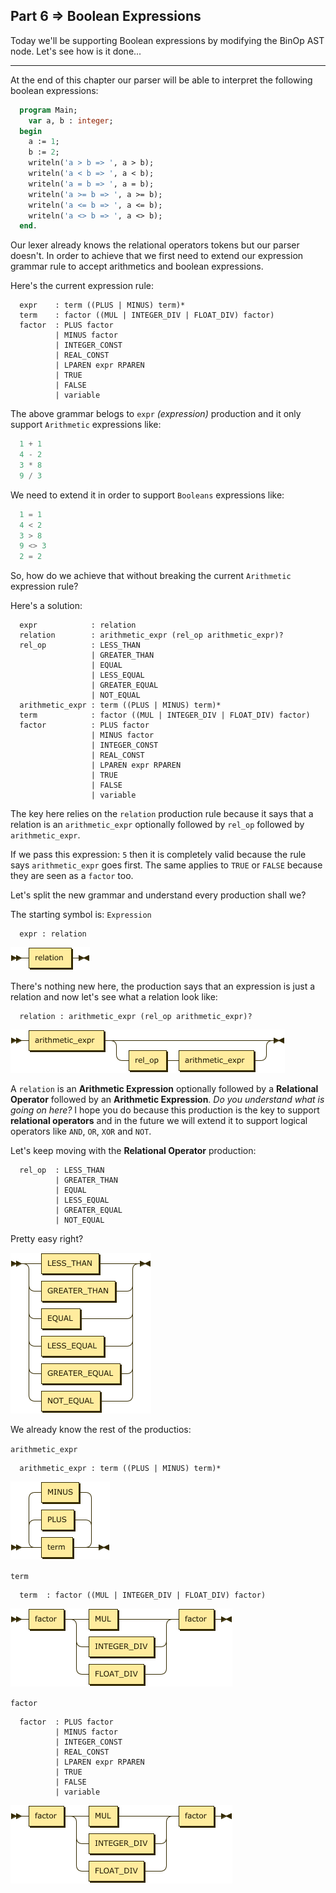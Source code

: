 ## Part 6 => Boolean Expressions

Today we'll be supporting Boolean expressions by modifying the BinOp AST node. Let's see how is it done...

***
At the end of this chapter our parser will be able to interpret the following boolean expressions:

```pascal
  program Main;
    var a, b : integer;
  begin
    a := 1;
    b := 2;
    writeln('a > b => ', a > b);
    writeln('a < b => ', a < b);
    writeln('a = b => ', a = b);
    writeln('a >= b => ', a >= b);
    writeln('a <= b => ', a <= b);
    writeln('a <> b => ', a <> b);
  end.
```

Our lexer already knows the relational operators tokens but our parser doesn't. In order to achieve that
we first need to extend our expression grammar rule to accept arithmetics and boolean expressions.

Here's the current expression rule:

```
  expr    : term ((PLUS | MINUS) term)*
  term    : factor ((MUL | INTEGER_DIV | FLOAT_DIV) factor)
  factor  : PLUS factor
          | MINUS factor
          | INTEGER_CONST
          | REAL_CONST
          | LPAREN expr RPAREN
          | TRUE
          | FALSE
          | variable
```

The above grammar belogs to `expr` *(expression)* production and it only support `Arithmetic` expressions
like:

```python
  1 + 1
  4 - 2
  3 * 8
  9 / 3
```

We need to extend it in order to support `Booleans` expressions like:

```python
  1 = 1
  4 < 2
  3 > 8
  9 <> 3
  2 = 2
```

So, how do we achieve that without breaking the current `Arithmetic` expression rule?

Here's a solution:

```
  expr            : relation
  relation        : arithmetic_expr (rel_op arithmetic_expr)?
  rel_op          : LESS_THAN
                  | GREATER_THAN
                  | EQUAL
                  | LESS_EQUAL
                  | GREATER_EQUAL
                  | NOT_EQUAL
  arithmetic_expr : term ((PLUS | MINUS) term)*
  term            : factor ((MUL | INTEGER_DIV | FLOAT_DIV) factor)
  factor          : PLUS factor
                  | MINUS factor
                  | INTEGER_CONST
                  | REAL_CONST
                  | LPAREN expr RPAREN
                  | TRUE
                  | FALSE
                  | variable
```

The key here relies on the `relation` production rule because it says that a relation is an `arithmetic_expr`
optionally followed by `rel_op` followed by `arithmetic_expr`.

If we pass this expression: `5` then it is completely valid because the rule says `arithmetic_expr` goes first. The same applies to `TRUE` or `FALSE` because they are seen as a `factor` too.

Let's split the new grammar and understand every production shall we?

The starting symbol is: `Expression`
```
  expr : relation
```
![Expression](https://github.com/Irwin1985/lets_build_a_simple_interpreter/blob/main/custom/part6/expr.png)

There's nothing new here, the production says that an expression is just a relation and now let's see what a relation look like:

```
  relation : arithmetic_expr (rel_op arithmetic_expr)?
```
![Relation](https://github.com/Irwin1985/lets_build_a_simple_interpreter/blob/main/custom/part6/relation.png)

A `relation` is an **Arithmetic Expression** optionally followed by a **Relational Operator** followed by an **Arithmetic Expression**. *Do you understand what is going on here?* I hope you do because this production is the key to support **relational operators** and in the future we will extend it to support logical operators like `AND`, `OR`, `XOR` and `NOT`.

Let's keep moving with the **Relational Operator** production:
```
  rel_op  : LESS_THAN
          | GREATER_THAN
          | EQUAL
          | LESS_EQUAL
          | GREATER_EQUAL
          | NOT_EQUAL
```
Pretty easy right?

![Relational Operators](https://github.com/Irwin1985/lets_build_a_simple_interpreter/blob/main/custom/part6/rel_op.png)

We already know the rest of the productios:

`arithmetic_expr`
```
  arithmetic_expr : term ((PLUS | MINUS) term)*
```
![Arithmetic Expression](https://github.com/Irwin1985/lets_build_a_simple_interpreter/blob/main/custom/part6/arithmetic_expr.png)

`term`
```
  term  : factor ((MUL | INTEGER_DIV | FLOAT_DIV) factor)
```
![Term](https://github.com/Irwin1985/lets_build_a_simple_interpreter/blob/main/custom/part6/term.png)

`factor`
```
  factor  : PLUS factor
          | MINUS factor
          | INTEGER_CONST
          | REAL_CONST
          | LPAREN expr RPAREN
          | TRUE
          | FALSE
          | variable
```
![Factor](https://github.com/Irwin1985/lets_build_a_simple_interpreter/blob/main/custom/part6/term.png)